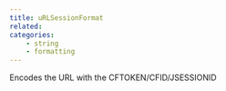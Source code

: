 ```yaml
---
title: uRLSessionFormat
related:
categories:
    - string
    - formatting
---
```


Encodes the URL with the CFTOKEN/CFID/JSESSIONID